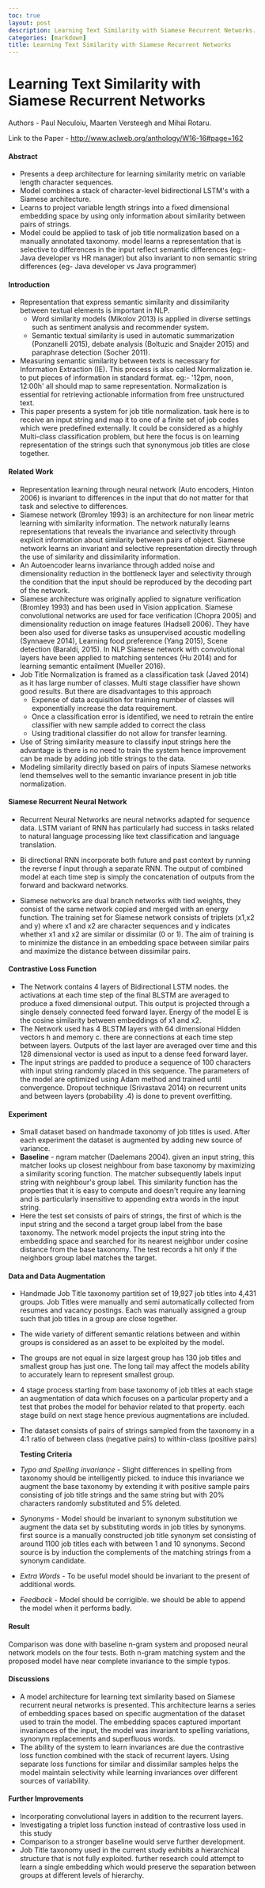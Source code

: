 ```yaml
---
toc: true
layout: post
description: Learning Text Similarity with Siamese Recurrent Networks.
categories: [markdown]
title: Learning Text Similarity with Siamese Recurrent Networks
---
```

# Learning Text Similarity with Siamese Recurrent Networks

Authors - Paul Neculoiu, Maarten Versteegh and Mihai Rotaru. 

Link to the Paper  - http://www.aclweb.org/anthology/W16-16#page=162

#### Abstract 

* Presents a deep architecture for learning similarity metric on variable length character sequences.
* Model combines a stack of character-level bidirectional LSTM's with a Siamese architecture.
* Learns to project variable length strings into a fixed dimensional embedding space by using only information about similarity between pairs of strings.
* Model could be applied to task of job title normalization based on a manually annotated taxonomy. model learns a representation that is selective to differences in the input reflect semantic differences (eg:- Java developer vs HR manager) but also invariant to non semantic string differences (eg- Java developer vs Java programmer)

#### Introduction

* Representation that express semantic similarity and dissimilarity between textual elements is important in NLP.
  * Word similarity models (Mikolov 2013) is applied in diverse settings such as sentiment analysis and recommender system.
  * Semantic textual similarity is used in automatic summarization (Ponzanelli 2015), debate analysis (Boltuzic and Snajder 2015) and paraphrase detection (Socher 2011).
* Measuring semantic similarity between texts is necessary for Information Extraction (IE). This process is also called Normalization ie. to put pieces of information in standard format. eg:- '12pm, noon, 12:00h' all should map to same representation. Normalization is essential for retrieving actionable information from free unstructured text.
* This paper presents a system for job title normalization. task here is to receive an input string and map it to one of a finite set of job codes which were predefined externally. It could be considered as a highly Multi-class classification problem, but here the focus is on learning representation of the strings such that synonymous job titles are close together.

#### Related Work

* Representation learning through neural network (Auto encoders, Hinton 2006)  is invariant to differences in the input that do not matter for that task and selective to differences. 
* Siamese network (Bromley 1993) is an architecture for non linear metric learning with similarity information. The network naturally learns representations that reveals the invariance and selectivity through explicit information about similarity between pairs of object. Siamese network learns an invariant and selective representation directly through the use of similarity and dissimilarity information.
* An Autoencoder learns invariance through added noise and dimensionality reduction in the bottleneck layer and selectivity through the condition that the input should be reproduced by the decoding part of the network.
* Siamese architecture was originally applied to signature verification (Bromley 1993) and has been used in Vision application. Siamese convolutional networks are used for face verification (Chopra 2005) and dimensionality reduction on image features (Hadsell 2006). They have been also used for diverse tasks as unsupervised acoustic modelling (Synnaeve 2014), Learning food preference (Yang 2015), Scene detection (Baraldi, 2015). In NLP Siamese network with convolutional layers have been applied to matching sentences (Hu 2014) and for learning semantic entailment (Mueller 2016).
* Job Title Normalization is framed as a classification task (Javed 2014)  as it has large number of classes. Multi stage classifier have shown good results. But there are disadvantages to this approach
  * Expense of data acquisition for training number of classes will exponentially increase the data requirement. 
  * Once a classification error is identified, we need to retrain the entire classifier with new sample added to correct the class 
  * Using traditional classifier do not allow for transfer learning.
* Use of String similarity measure to classify input strings here the advantage is there is no need to train the system hence improvement can be made by adding job title strings to the data.
* Modeling similarity directly based on pairs of inputs Siamese networks lend themselves well to the semantic invariance present in job title normalization.

#### Siamese Recurrent Neural Network

* Recurrent Neural Networks are neural networks adapted for sequence data. LSTM variant of RNN has particularly had success in tasks related to natural language processing like text classification and language translation.  

* Bi directional RNN incorporate both future and past context by running the reverse f input through a separate RNN. The output of combined model at each time step is simply the concatenation of outputs from the forward and backward networks. 
* Siamese networks are dual branch networks with tied weights, they consist of the same network copied and merged with an energy function. The training set for Siamese network consists of triplets (x1,x2 and y) where x1 and x2 are character sequences and y indicates whether x1 and x2 are similar or dissimilar (0 or 1). The aim of training is to minimize the distance in an embedding space between similar pairs and maximize the distance between dissimilar pairs.

#### Contrastive Loss Function

* The Network contains 4 layers of Bidirectional LSTM nodes. the activations at each time step of the final BLSTM are averaged to produce a fixed dimensional output. This output is projected through a single densely connected feed forward layer.  Energy of the model E is the cosine similarity between embeddings of x1 and x2. 
* The Network used has 4 BLSTM layers with 64 dimensional Hidden vectors h and memory c. there are connections at each time step between layers. Outputs of the last layer are averaged over time and this 128 dimensional vector is used as input to a dense feed forward layer. 
* The input strings are padded to produce a sequence of 100 characters with input string randomly placed in this sequence. The parameters of the model are optimized using Adam method and trained until convergence. Dropout technique (Srivastava 2014) on recurrent units and between layers (probability .4) is done to prevent overfitting.

#### Experiment 

* Small dataset based on handmade taxonomy of job titles is used. After each experiment the dataset is augmented by adding new source of variance. 
* **Baseline** - ngram matcher (Daelemans 2004). given an input string, this matcher looks up closest neighbour from base taxonomy by maximizing a similarity scoring function. The matcher subsequently labels input string with neighbour's group label.  This similarity function has the properties that it is easy to compute and doesn't require any learning and is particularly insensitive to appending extra words in the input string.
* Here the test set consists of pairs of strings, the first of which is the input string and the second a target group label from the base taxonomy. The network model projects the input string into the embedding space and searched for its nearest neighbor under cosine distance from the base taxonomy. The test records a hit only if the neighbors group label matches the target.

#### Data and Data Augmentation 

* Handmade Job Title taxonomy partition set of 19,927 job titles into 4,431 groups. Job Titles were manually and semi automatically collected from resumes and vacancy postings. Each was manually assigned a group such that job titles in a group are close together.

* The wide variety of different semantic relations between and within groups is considered as an asset to be exploited by the model. 

* The groups are not equal in size largest group has 130 job titles and smallest group has just one. The long tail may affect the models ability to accurately learn to represent smallest group. 

* 4 stage process starting from base taxonomy of job titles at each stage an augmentation of data which focuses on a particular property and a test that probes the model for behavior related to that property. each stage build on next stage hence previous augmentations are included.

* The dataset consists of pairs of strings sampled from the taxonomy in a 4:1 ratio of between class (negative pairs) to within-class (positive pairs)  

  **Testing Criteria**

* *Typo and Spelling invariance* - Slight differences in spelling from taxonomy should be intelligently picked. to induce this invariance we augment the base taxonomy by extending it with positive sample pairs consisting of job title strings and the same string but with 20% characters randomly substituted and 5% deleted. 

* *Synonyms* - Model should be invariant to synonym substitution we augment the data set by substituting words in job titles by synonyms. first source is a manually constructed job title synonym set consisting of around 1100 job titles each with between 1 and 10 synonyms. Second source is by induction the complements of the matching strings from a synonym candidate. 

* *Extra Words*  - To be useful  model should be invariant to the present of additional words. 

* *Feedback* - Model should be corrigible. we should be able to append the model when it performs badly.

#### Result

Comparison was done with baseline n-gram system and proposed neural network models on the four tests. Both n-gram matching system and the proposed model have near complete invariance to the simple typos.

#### Discussions

* A model architecture for learning text similarity based on Siamese recurrent neural networks is presented. This architecture learns a series of embedding spaces based on specific augmentation of the dataset used to train the model. The embedding spaces captured important invariances of the input, the model was invariant to spelling variations, synonym replacements and superfluous words. 
* The ability of the system to learn invariances are due the contrastive loss function combined with the stack of recurrent layers. Using separate loss functions for similar and dissimilar samples helps the model maintain selectivity while learning invariances over different sources of variability.

#### Further Improvements 

* Incorporating convolutional layers in addition to the recurrent layers.
* Investigating a triplet loss function instead of contrastive loss used in this study
* Comparison to a stronger baseline would serve further development.
* Job Title taxonomy used in the current study exhibits a hierarchical structure that is not fully exploited. further research could attempt to learn a single embedding which would preserve the separation between groups at different levels of hierarchy.

















